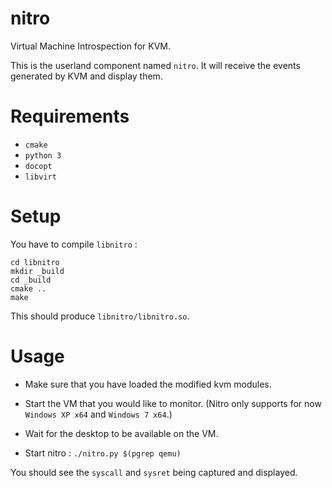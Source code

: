 # nitro

Virtual Machine Introspection for KVM.

This is the userland component named `nitro`.
It will receive the events generated by KVM and display them.

# Requirements

- `cmake`
- `python 3`
- `docopt`
- `libvirt`

# Setup

You have to compile `libnitro` :

    cd libnitro
    mkdir _build
    cd _build
    cmake ..
    make

This should produce `libnitro/libnitro.so`.

# Usage

- Make sure that you have loaded the modified kvm modules.

- Start the VM that you would like to monitor.
(Nitro only supports for now `Windows XP x64` and `Windows 7 x64`.)

- Wait for the desktop to be available on the VM.

- Start nitro : `./nitro.py $(pgrep qemu)`

You should see the `syscall` and `sysret` being captured and displayed.
